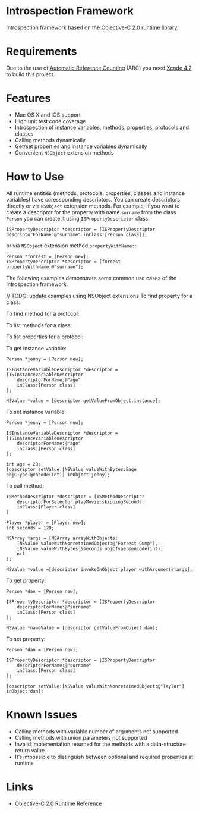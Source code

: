 # Introspection Framework #

Introspection framework based on the [Objective-C 2.0 runtime library][runtime_reference].

# Requirements #

Due to the use of [Automatic Reference Counting][arc] (ARC) you need [Xcode 4.2][xcode] to build this project.

# Features #

* Mac OS X and iOS support
* High unit test code coverage
* Introspection of instance variables, methods, properties, protocols and classes
* Calling methods dynamically
* Get/set properties and instance variables dynamically
* Convenient `NSObject` extension methods

# How to Use #

All runtime entities (methods, protocols, properties, classes and instance variables) 
have coressponding descriptors.
You can create descriptors directly or via `NSObject` extension methods.
For example, if you want to create a descriptor for the property with name `surname` from the class `Person`
you can create it using `ISPropertyDescriptor` class:

```objc
ISPropertyDescriptor *descriptor = [ISPropertyDescriptor descriptorForName:@"surname" inClass:[Person class]];
```

or via `NSObject` extension method `propertyWithName:`:

```objc
Person *forrest = [Person new];
ISPropertyDescriptor *descriptor = [forrest propertyWithName:@"surname"];
```

The following examples demonstrate some common use cases of the Introspection framework.

// TODO: update examples using NSObject extensions
To find property for a class:

To find method for a protocol:

To list methods for a class:

To list properties for a protocol:

To get instance variable:

```objc
Person *jenny = [Person new];    
    
ISInstanceVariableDescriptor *descriptor = [ISInstanceVariableDescriptor 
    descriptorForName:@"age" 
    inClass:[Person class]
];
    
NSValue *value = [descriptor getValueFromObject:instance];
```

To set instance variable:

```objc
Person *jenny = [Person new];

ISInstanceVariableDescriptor *descriptor = [ISInstanceVariableDescriptor 
    descriptorForName:@"age" 
    inClass:[Person class]
];
    
int age = 20;
[descriptor setValue:[NSValue valueWithBytes:&age objCType:@encode(int)] inObject:jenny];
```

To call method:

```obc
ISMethodDescriptor *descriptor = [ISMethodDescriptor 
    descriptorForSelector:playMovie:skippingSeconds: 
    inClass:[Player class]
]

Player *player = [Player new];
int seconds = 120;
    
NSArray *args = [NSArray arrayWithObjects:
    [NSValue valueWithNonretainedObject:@"Forrest Gump"],
    [NSValue valueWithBytes:&seconds objCType:@encode(int)]    
    nil
];
    
NSValue *value =[descriptor invokeOnObject:player withArguments:args];
```

To get property:

```objc
Person *dan = [Person new];

ISPropertyDescriptor *descriptor = [ISPropertyDescriptor 
    descriptorForName:@"surname" 
    inClass:[Person class]
];    
    
NSValue *nameValue = [descriptor getValueFromObject:dan];
```
To set property:

```objc
Person *dan = [Person new];

ISPropertyDescriptor *descriptor = [ISPropertyDescriptor 
    descriptorForName:@"surname" 
    inClass:[Person class]
];    

[descriptor setValue:[NSValue valueWithNonretainedObject:@"Taylor"] inObject:dan];
```

# Known Issues #

* Calling methods with variable number of arguments not supported
* Calling methods with union parameters not supported
* Invalid implementation returned for the methods with a data-structure return value
* It’s impossible to distinguish between optional and required properties at runtime

# Links #

* [Objective-C 2.0 Runtime Reference][runtime_reference]

[runtime_reference]: http://developer.apple.com/library/mac/#documentation/Cocoa/Reference/ObjCRuntimeRef/Reference/reference.html
[arc]: http://developer.apple.com/library/mac/#releasenotes/ObjectiveC/RN-TransitioningToARC/_index.html
[xcode]: http://developer.apple.com/xcode/